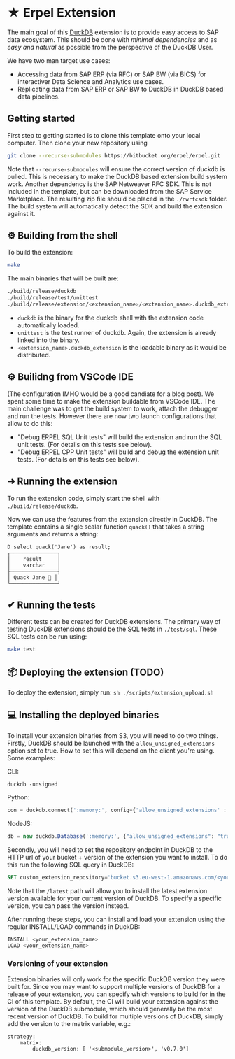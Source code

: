 # ★ Erpel Extension
The main goal of this [DuckDB](https://duckdb.org) extension is to provide easy access to SAP data ecosystem. This should be done with 
*minimal dependencies* and as *easy and natural* as possible from the perspective of the DuckDB User.

We have two man target use cases:
- Accessing data from SAP ERP (via RFC) or SAP BW (via BICS) for interactiver Data Science and Analytics use cases.
- Replicating data from SAP ERP or SAP BW to DuckDB in DuckDB based data pipelines.

## Getting started
First step to getting started is to clone this template onto your local computer. Then clone your new repository using 
```sh
git clone --recurse-submodules https://bitbucket.org/erpel/erpel.git
```
Note that `--recurse-submodules` will ensure the correct version of duckdb is pulled. This is necessary to make the DuckDB based extension build system work.
Another dependency is the SAP Netweaver RFC SDK. This is not included in the template, but can be downloaded from the SAP Service Marketplace. The resulting 
zip file should be placed in the `./nwrfcsdk` folder. The build system will automatically detect the SDK and build the extension against it.

## ⚙ Building from the shell
To build the extension:
```sh
make
```
The main binaries that will be built are:
```sh
./build/release/duckdb
./build/release/test/unittest
./build/release/extension/<extension_name>/<extension_name>.duckdb_extension
```
- `duckdb` is the binary for the duckdb shell with the extension code automatically loaded. 
- `unittest` is the test runner of duckdb. Again, the extension is already linked into the binary.
- `<extension_name>.duckdb_extension` is the loadable binary as it would be distributed.

## ⚙ Builidng from VSCode IDE
(The configuration IMHO would be a good candiate for a blog post).
We spent some time to make the extension buildable from VSCode IDE. The main challenge was to get the build system to work, attach the debugger and run the tests.
However there are now two launch configurations that allow to do this:

- "Debug ERPEL SQL Unit tests" will build the extension and run the SQL unit tests. (For details on this tests see below).
- "Debug ERPEL CPP Unit tests" will build and debug the extension unit tests. (For details on this tests see below).


## ➜ Running the extension
To run the extension code, simply start the shell with `./build/release/duckdb`.

Now we can use the features from the extension directly in DuckDB. The template contains a single scalar function `quack()` that takes a string arguments and returns a string:
```
D select quack('Jane') as result;
┌───────────────┐
│    result     │
│    varchar    │
├───────────────┤
│ Quack Jane 🐥 │
└───────────────┘
```

## ✔ Running the tests
Different tests can be created for DuckDB extensions. The primary way of testing DuckDB extensions should be the SQL tests in `./test/sql`. These SQL tests can be run using:
```sh
make test
```

## 📦 Deploying the extension (TODO)
To deploy the extension, simply run:
```sh ./scripts/extension_upload.sh```


## 💻 Installing the deployed binaries
To install your extension binaries from S3, you will need to do two things. Firstly, DuckDB should be launched with the 
`allow_unsigned_extensions` option set to true. How to set this will depend on the client you're using. Some examples:

CLI:
```shell
duckdb -unsigned
```

Python:
```python
con = duckdb.connect(':memory:', config={'allow_unsigned_extensions' : 'true'})
```

NodeJS:
```js
db = new duckdb.Database(':memory:', {"allow_unsigned_extensions": "true"});
```

Secondly, you will need to set the repository endpoint in DuckDB to the HTTP url of your bucket + version of the extension 
you want to install. To do this run the following SQL query in DuckDB:
```sql
SET custom_extension_repository='bucket.s3.eu-west-1.amazonaws.com/<your_extension_name>/latest';
```
Note that the `/latest` path will allow you to install the latest extension version available for your current version of 
DuckDB. To specify a specific version, you can pass the version instead.

After running these steps, you can install and load your extension using the regular INSTALL/LOAD commands in DuckDB:
```sql
INSTALL <your_extension_name>
LOAD <your_extension_name>
```

### Versioning of your extension
Extension binaries will only work for the specific DuckDB version they were built for. Since you may want to support multiple 
versions of DuckDB for a release of your extension, you can specify which versions to build for in the CI of this template.
By default, the CI will build your extension against the version of the DuckDB submodule, which should generally be the most
recent version of DuckDB. To build for multiple versions of DuckDB, simply add the version to the matrix variable, e.g.:
```
strategy:
    matrix:
        duckdb_version: [ '<submodule_version>', 'v0.7.0']
```


